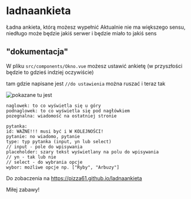 # ladnaankieta

Ładna ankieta, którą możesz wypełnić
Aktualnie nie ma większego sensu, niedługo może będzie jakiś serwer i będzie miało to jakiś sens

## "dokumentacja"
W pliku `src/components/Okno.vue` możesz ustawić ankietę (w przyszłości będzie to gdzieś indziej oczywiście)

tam gdzie napisane jest `//do ustawienia` można ruszać i teraz tak

![pokazane tu jest](https://i.imgur.com/BpBRLP5.png)

```
naglowek: to co wyświetla się u góry
podnaglowek: to co wyświetla się pod nagłówkiem
pozegnalna: wiadomość na ostatniej stronie

pytanka:
id: WAŻNE!!! musi być i W KOLEJNOŚCI!
pytanie: no wiadomo, pytanie
type: typ pytanka (input, yn lub select)
// input - pole do wpisywania
placeholder: szary tekst wyświetlany na polu do wpisywania
// yn - tak lub nie
// select - do wybrania opcje
wybor: możliwe opcje np. ["Ryby", "Arbuzy"]

```

Do zobaczenia na https://pizza61.github.io/ladnaankieta

Miłej zabawy!
